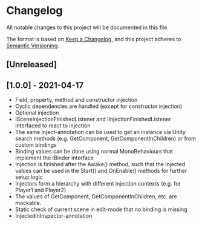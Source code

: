 # Changelog
All notable changes to this project will be documented in this file.

The format is based on [Keep a Changelog](https://keepachangelog.com/en/1.0.0/),
and this project adheres to [Semantic Versioning](https://semver.org/spec/v2.0.0.html).

## [Unreleased]

## [1.0.0] - 2021-04-17
- Field, property, method and constructor injection
- Cyclic dependencies are handled (except for constructor injection)
- Optional injection
- ISceneInjectionFinishedListener and IInjectionFinishedListener interfaced to react to injection
- The same Inject-annotation can be used to get an instance via Unity search methods (e.g. GetComponent, GetComponentInChildren) or from custom bindings
- Binding values can be done using normal MonoBehaviours that implement the IBinder interface
- Injection is finished after the Awake() method, such that the injected values can be used in the Start() and OnEnable() methods for further setup logic
- Injectors form a hierarchy with different injection contexts (e.g. for Player1 and Player2)
- The values of GetComponent, GetComponentInChildren, etc. are mockable.
- Static check of current scene in edit-mode that no binding is missing
- InjectedInInspector-annotation
